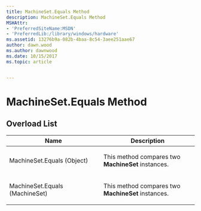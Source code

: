 ```yaml
---
title: MachineSet.Equals Method
description: MachineSet.Equals Method
MSHAttr:
- 'PreferredSiteName:MSDN'
- 'PreferredLib:/library/windows/hardware'
ms.assetid: 13276b9a-082b-4baa-8c54-3aee251aae67
author: dawn.wood
ms.author: dawnwood
ms.date: 10/15/2017
ms.topic: article


---
```


# MachineSet.Equals Method


## <span id="Overload_List"></span><span id="overload_list"></span><span id="OVERLOAD_LIST"></span>Overload List


<table>
<colgroup>
<col width="50%" />
<col width="50%" />
</colgroup>
<thead>
<tr class="header">
<th>Name</th>
<th>Description</th>
</tr>
</thead>
<tbody>
<tr class="odd">
<td><p>MachineSet.Equals (Object)</p></td>
<td><p>This method compares two <strong>MachineSet</strong> instances.</p></td>
</tr>
<tr class="even">
<td><p>MachineSet.Equals (MachineSet)</p></td>
<td><p>This method compares two <strong>MachineSet</strong> instances.</p></td>
</tr>
</tbody>
</table>

 

 

 






